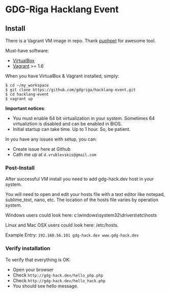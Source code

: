 # GDG-Riga Hacklang Event

## Install
There is a Vagrant VM image in repo. Thank [puphpet](https://puphpet.com/) for awesome tool.

Must-have software:
* [VirtualBox](https://www.virtualbox.org/wiki/Downloads)
* [Vagrant](http://www.vagrantup.com/downloads.html) >= 1.6

When you have VirtualBox & Vagrant installed, simply:
```shell
$ cd ~/my_workspace
$ git clone https://github.com/gdgriga/hacklang-event.git
$ cd hacklang-event
$ vagrant up
```

**Important notices**:
- You must enable 64 bit virtualization in your system. Sometimes 64 virtualiztion is disabled and can be enabled in BIOS.
- Initial startup can take time. Up to 1 hour. So, be patient.

In you have any issues with setup, you can:
- Create issue here at Github
- Cath me up at `d.vrublevskis@gmail.com`

### Post-Install
After successful VM install you need to add gdg-hack.dev host in your system.

You will need to open and edit your hosts file with a text editor like notepad, sublime_text, nano, etc. The location of the hosts file varies by operation system.

Windows users could look here: c:\windows\system32\drivers\etc\hosts

Linux and Mac OSX users could look here: /etc/hosts.

Example Entry: `192.168.56.101 gdg-hack.dev www.gdg-hack.dev`

### Verify installation
To verify that everything is OK:
- Open your browser
- Check `http://gdg-hack.dev/hello_php.php`
- Check `http://gdg-hack.dev/hello_hack.php`
- You should see hello message.
